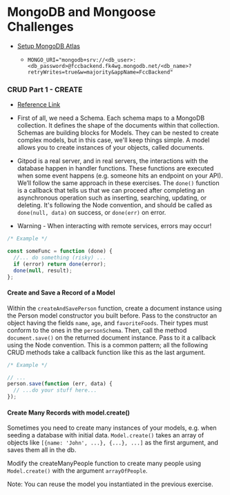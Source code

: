 # MongoDB and Mongoose Challenges

- [Setup MongoDB Atlas](https://www.freecodecamp.org/news/get-started-with-mongodb-atlas/)
  - ```
    MONGO_URI="mongodb+srv://<db_user>:<db_password>@fccbackend.fk4wg.mongodb.net/<db_name>?retryWrites=true&w=majority&appName=FccBackend"
    ```

### CRUD Part 1 - CREATE

- [Reference Link](https://www.freecodecamp.org/news/introduction-to-mongoose-for-mongodb-d2a7aa593c57/)

- First of all, we need a Schema. Each schema maps to a MongoDB collection. It defines the shape of the documents within that collection. Schemas are building blocks for Models. They can be nested to create complex models, but in this case, we'll keep things simple. A model allows you to create instances of your objects, called documents.

- Gitpod is a real server, and in real servers, the interactions with the database happen in handler functions. These functions are executed when some event happens (e.g. someone hits an endpoint on your API). We’ll follow the same approach in these exercises. The `done()` function is a callback that tells us that we can proceed after completing an asynchronous operation such as inserting, searching, updating, or deleting. It's following the Node convention, and should be called as `done(null, data)` on success, or `done(err)` on error.

- Warning - When interacting with remote services, errors may occur!

```js
/* Example */

const someFunc = function (done) {
  //... do something (risky) ...
  if (error) return done(error);
  done(null, result);
};
```

#### Create and Save a Record of a Model

Within the `createAndSavePerson` function, create a document instance using the Person model constructor you built before. Pass to the constructor an object having the fields `name`, `age`, and `favoriteFoods`. Their types must conform to the ones in the `personSchema`. Then, call the method `document.save()` on the returned document instance. Pass to it a callback using the Node convention. This is a common pattern; all the following CRUD methods take a callback function like this as the last argument.

```js
/* Example */

// ...
person.save(function (err, data) {
  // ...do your stuff here...
});
```

#### Create Many Records with model.create()

Sometimes you need to create many instances of your models, e.g. when seeding a database with initial data. `Model.create()` takes an array of objects like `[{name: 'John', ...}, {...}, ...]` as the first argument, and saves them all in the db.

Modify the createManyPeople function to create many people using `Model.create()` with the argument `arrayOfPeople`.

Note: You can reuse the model you instantiated in the previous exercise.
